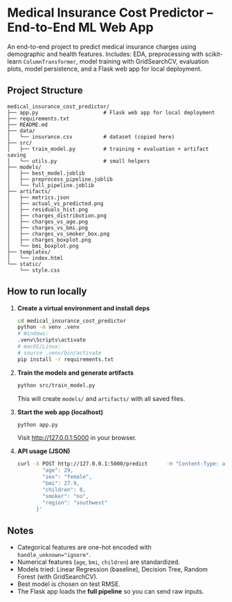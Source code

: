 # Medical Insurance Cost Predictor – End-to-End ML Web App

An end-to-end project to predict medical insurance charges using demographic and health features.
Includes: EDA, preprocessing with scikit-learn `ColumnTransformer`, model training with GridSearchCV,
evaluation plots, model persistence, and a Flask web app for local deployment.

## Project Structure
```
medical_insurance_cost_predictor/
├── app.py                     # Flask web app for local deployment
├── requirements.txt
├── README.md
├── data/
│   └── insurance.csv          # dataset (copied here)
├── src/
│   ├── train_model.py         # training + evaluation + artifact saving
│   └── utils.py               # small helpers
├── models/
│   ├── best_model.joblib
│   ├── preprocess_pipeline.joblib
│   └── full_pipeline.joblib
├── artifacts/
│   ├── metrics.json
│   ├── actual_vs_predicted.png
│   ├── residuals_hist.png
│   ├── charges_distribution.png
│   ├── charges_vs_age.png
│   ├── charges_vs_bmi.png
│   ├── charges_vs_smoker_box.png
│   ├── charges_boxplot.png
│   └── bmi_boxplot.png
├── templates/
│   └── index.html
└── static/
    └── style.css
```

## How to run locally

1. **Create a virtual environment and install deps**
   ```bash
   cd medical_insurance_cost_predictor
   python -m venv .venv
   # Windows:
   .venv\Scripts\activate
   # macOS/Linux:
   # source .venv/bin/activate
   pip install -r requirements.txt
   ```

2. **Train the models and generate artifacts**
   ```bash
   python src/train_model.py
   ```
   This will create `models/` and `artifacts/` with all saved files.

3. **Start the web app (localhost)**
   ```bash
   python app.py
   ```
   Visit http://127.0.0.1:5000 in your browser.

4. **API usage (JSON)**
   ```bash
   curl -X POST http://127.0.0.1:5000/predict      -H "Content-Type: application/json"      -d '{
           "age": 29,
           "sex": "female",
           "bmi": 27.9,
           "children": 0,
           "smoker": "no",
           "region": "southwest"
         }'
   ```

## Notes
- Categorical features are one-hot encoded with `handle_unknown="ignore"`.
- Numerical features (`age`, `bmi`, `children`) are standardized.
- Models tried: Linear Regression (baseline), Decision Tree, Random Forest (with GridSearchCV).
- Best model is chosen on test RMSE.
- The Flask app loads the **full pipeline** so you can send raw inputs.
